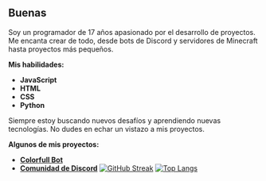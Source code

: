 ## Buenas

Soy un programador de 17 años apasionado por el desarrollo de proyectos. Me encanta crear de todo, desde bots de Discord y servidores de Minecraft hasta proyectos más pequeños. 

**Mis habilidades:**

* **JavaScript**
* **HTML**
* **CSS**
* **Python**

Siempre estoy buscando nuevos desafíos y aprendiendo nuevas tecnologías. No dudes en echar un vistazo a mis proyectos.

**Algunos de mis proyectos:**

* **[Colorfull Bot](https://colorfull.vaaq.dev/)**
* **[Comunidad de Discord](https://discord.gg/negrolandia)**
[![GitHub Streak](http://github-readme-streak-stats.herokuapp.com?user=zeozdev&theme=dark&background=000000)](https://git.io/streak-stats)
[![Top Langs](https://github-readme-stats.vercel.app/api/top-langs/?username=zeozdev&layout=compact&theme=vision-friendly-dark)](https://github.com/anuraghazra/github-readme-stats)
